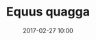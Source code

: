 ---
layout: animal
title: "Equus quagga"
name: "Plains Zebra"
iucn: "Decreasing"
class: "Mammals"
date: 2017-02-27 10:00
published: true
location: Melbourne Zoo, Victoria, Australia
categories: animal
images: 1
thumb: 1
permalink: "/animal/:title/"
tags:
- zebra
---
